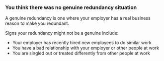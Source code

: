 ###  You think there was no genuine redundancy situation

A genuine redundancy is one where your employer has a real business reason to
make you redundant.

Signs your redundancy might not be a genuine include:

  * Your employer has recently hired new employees to do similar work 
  * You have a bad relationship with your employer or other people at work 
  * You are singled out or treated differently from other people at work 
